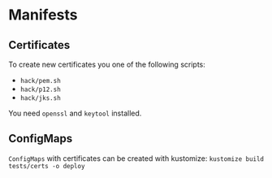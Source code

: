 # Manifests

## Certificates

To create new certificates you one of the following scripts:

- `hack/pem.sh`
- `hack/p12.sh`
- `hack/jks.sh`

You need `openssl` and `keytool` installed.

## ConfigMaps

`ConfigMaps` with certificates can be created with kustomize: `kustomize build tests/certs -o deploy`
